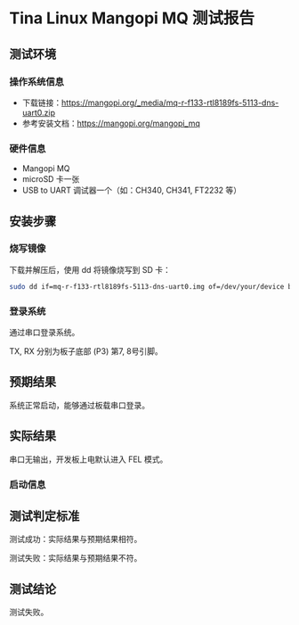 # Tina Linux Mangopi MQ 测试报告

## 测试环境

### 操作系统信息

- 下载链接：https://mangopi.org/_media/mq-r-f133-rtl8189fs-5113-dns-uart0.zip
- 参考安装文档：https://mangopi.org/mangopi_mq

### 硬件信息

- Mangopi MQ
- microSD 卡一张
- USB to UART 调试器一个（如：CH340, CH341, FT2232 等）

## 安装步骤

### 烧写镜像

下载并解压后，使用 dd 将镜像烧写到 SD 卡：
```bash
sudo dd if=mq-r-f133-rtl8189fs-5113-dns-uart0.img of=/dev/your/device bs=1M status=progress
```

### 登录系统

通过串口登录系统。

TX, RX 分别为板子底部 (P3) 第7, 8号引脚。

## 预期结果

系统正常启动，能够通过板载串口登录。

## 实际结果

串口无输出，开发板上电默认进入 FEL 模式。

### 启动信息


## 测试判定标准

测试成功：实际结果与预期结果相符。

测试失败：实际结果与预期结果不符。

## 测试结论

测试失败。